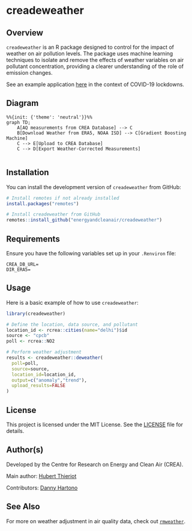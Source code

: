 # creadeweather

## Overview

`creadeweather` is an R package designed to control for the impact of weather on air pollution levels. The package uses machine learning techniques to isolate and remove the effects of weather variables on air pollutant concentration, providing a clearer understanding of the role of emission changes.

See an example application [here](https://energyandcleanair.org/weather-correction-of-air-pollution-application-to-covid-19/) in the context of COVID-19 lockdowns.


## Diagram

```mermaid
%%{init: {'theme': 'neutral'}}%%
graph TD;
    A[AQ measurements from CREA Database] --> C
    B[Download Weather from ERA5, NOAA ISD] --> C[Gradient Boosting Machine]
    C --> E[Upload to CREA Database]
    C --> D[Export Weather-Corrected Measurements]
    
```

## Installation

You can install the development version of `creadeweather` from GitHub:

```R
# Install remotes if not already installed
install.packages("remotes")

# Install creadeweather from GitHub
remotes::install_github("energyandcleanair/creadeweather")
```

## Requirements

Ensure you have the following variables set up in your `.Renviron` file:

```
CREA_DB_URL=
DIR_ERA5=
```

## Usage

Here is a basic example of how to use `creadeweather`:

```R
library(creadeweather)

# Define the location, data source, and pollutant
location_id <- rcrea::cities(name="delhi")$id
source <- "cpcb"
poll <- rcrea::NO2

# Perform weather adjustment
results <- creadeweather::deweather(
  poll=poll,
  source=source,
  location_id=location_id,
  output=c("anomaly","trend"),
  upload_results=FALSE
)
```


## License

This project is licensed under the MIT License. See the [LICENSE](LICENSE) file for details.

## Author(s)
Developed by the Centre for Research on Energy and Clean Air (CREA).

Main author: [Hubert Thieriot](mailto:hubert@energyandcleanair.org)

Contributors: [Danny Hartono](mailto:danny@energyandcleanair.org)




## See Also

For more on weather adjustment in air quality data, check out [`rmweather`](https://github.com/skgrange/rmweather).
